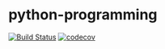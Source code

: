 # python-programming
[![Build Status](https://travis-ci.org/andreymarchenko/python-programming.svg?branch=master)](https://travis-ci.org/andreymarchenko/python-programming)
[![codecov](https://codecov.io/gh/andreymarchenko/python-programming/branch/master/graph/badge.svg)](https://codecov.io/gh/andreymarchenko/python-programming)
